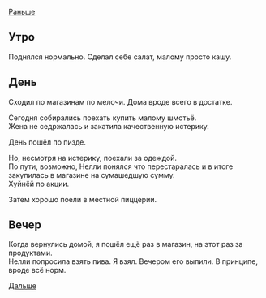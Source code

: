 [Раньше](2019.11.08.md)
## Утро
Поднялся нормально. Сделал себе салат, малому просто кашу.
## День
Сходил по магазинам по мелочи. Дома вроде всего в достатке.

Сегодня собирались поехать купить малому шмотьё.  
Жена не седржалась и закатила качественную истерику.

День пошёл по пизде.

Но, несмотря на истерику, поехали за одеждой.  
По пути, возможно, Нелли понялся что перестаралась и в итоге закупилась в магазине на сумашедшую сумму.  
Хуйнёй по акции.

Затем хорошо поели в местной пиццерии.
## Вечер
Когда вернулись домой, я пошёл ещё раз в магазин, на этот раз за продуктами.  
Нелли попросила взять пива. Я взял. Вечером его выпили. В принципе, вроде всё норм.

[Дальше](2019.11.10.md)